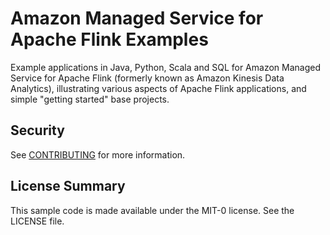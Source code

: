 # Amazon Managed Service for Apache Flink Examples

Example applications in Java, Python, Scala and SQL for Amazon Managed Service for Apache Flink (formerly known as Amazon Kinesis Data Analytics), illustrating various aspects of Apache Flink applications, and simple "getting started" base projects.

## Security

See [CONTRIBUTING](CONTRIBUTING.md#security-issue-notifications) for more information.

## License Summary

This sample code is made available under the MIT-0 license. See the LICENSE file.
